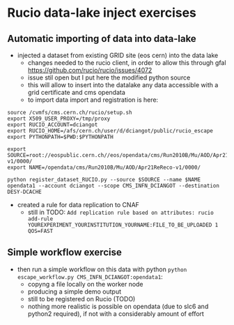 # Rucio data-lake inject exercises

## Automatic importing of data into data-lake

- injected a dataset from existing GRID site (eos cern) into the data lake
	- changes needed to the rucio client, in order to allow this through gfal https://github.com/rucio/rucio/issues/4072
	- issue stil open but I put here the modified python source
	- this will allow to insert into the datalake any data accessible with a grid certificate and cms opendata
	- to import data import and registration is here:
```
source /cvmfs/cms.cern.ch/rucio/setup.sh
export X509_USER_PROXY=/tmp/proxy
export RUCIO_ACCOUNT=dciangot
export RUCIO_HOME=/afs/cern.ch/user/d/dciangot/public/rucio_escape
export PYTHONPATH=$PWD:$PYTHONPATH

export SOURCE=root://eospublic.cern.ch//eos/opendata/cms/Run2010B/Mu/AOD/Apr21ReReco-v1/0000/
export NAME=/opendata/cms/Run2010B/Mu/AOD/Apr21ReReco-v1/0000/

python register_dataset_RUCIO.py --source $SOURCE --name $NAME  opendata1 --account dciangot --scope CMS_INFN_DCIANGOT --destination DESY-DCACHE
```
- created a rule for data replication to CNAF
	- still in TODO: `Add replication rule based on attributes: rucio add-rule YOUREXPERIMENT_YOURINSTITUTION_YOURNAME:FILE_TO_BE_UPLOADED 1 QOS=FAST`

## Simple workflow exercise

- then run a simple workflow on this data with python `python escape_workflow.py CMS_INFN_DCIANGOT:opendata1`:
	- copyng a file locally on the worker node
	- producing a simple demo output
    - still to be registered on Rucio (TODO)
	- nothing more realistic is possible on opendata (due to slc6 and python2 required), if not with a considerably amount of effort
  
